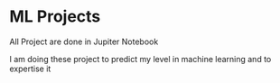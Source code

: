 # ML Projects
All Project are done in Jupiter Notebook

I am doing these project to predict my level in machine learning and to expertise it

